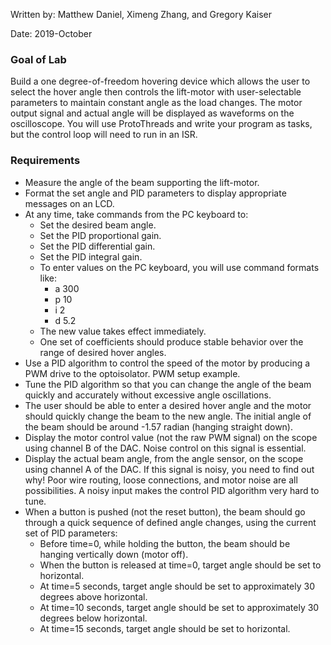 Written by: Matthew Daniel, Ximeng Zhang, and Gregory Kaiser 

Date: 2019-October


### Goal of Lab
Build a one degree-of-freedom hovering device which allows the user to select the hover angle then controls the lift-motor with user-selectable parameters to maintain constant angle as the load changes. The motor output signal and actual angle will be displayed as waveforms on the oscilloscope. You will use ProtoThreads and write your program as tasks, but the control loop will need to run in an ISR.


### Requirements
- Measure the angle of the beam supporting the lift-motor.
- Format the set angle and PID parameters to display appropriate messages on an LCD.
- At any time, take commands from the PC keyboard to:
	- Set the desired beam angle.
	- Set the PID proportional gain.
	- Set the PID differential gain.
	- Set the PID integral gain.
	- To enter values on the PC keyboard, you will use command formats like:
		- a 300
		- p 10
		- i 2
		- d 5.2
	- The new value takes effect immediately.
	- One set of coefficients should produce stable behavior over the range of desired hover angles.
- Use a PID algorithm to control the speed of the motor by producing a PWM drive to the optoisolator. PWM setup example.
- Tune the PID algorithm so that you can change the angle of the beam quickly and accurately without excessive angle oscillations.
- The user should be able to enter a desired hover angle and the motor should quickly change the beam to the new angle.
The initial angle of the beam should be around -1.57 radian (hanging straight down).
- Display the motor control value (not the raw PWM signal) on the scope using channel B of the DAC.
Noise control on this signal is essential. 
- Display the actual beam angle, from the angle sensor, on the scope using channel A of the DAC.
If this signal is noisy, you need to find out why! Poor wire routing, loose connections, and motor noise are
all possibilities. A noisy input makes the control PID algorithm very hard to tune.
- When a button is pushed (not the reset button), the beam should go through a
quick sequence of defined angle changes, using the current set of PID parameters:
	- Before time=0, while holding the button, the beam should be hanging vertically down (motor off).
	- When the button is released at time=0, target angle should be set to horizontal.
	- At time=5 seconds, target angle should be set to approximately 30 degrees above horizontal.
	- At time=10 seconds, target angle should be set to approximately 30 degrees below horizontal.
	- At time=15 seconds, target angle should be set to horizontal.

